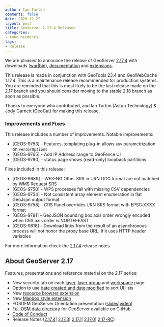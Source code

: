 ```yaml
---
author: Ian Turton
comments: false
date: 2020-12-22
layout: post
title: GeoServer 2.17.4 Released
categories:
- Announcements
tags:
- Release
---
```



We are pleased to announce the release of GeoServer [2.17.4](http://geoserver.org/release/2.17.4/) with downloads ([war](https://sourceforge.net/projects/geoserver/files/GeoServer/2.17.4/geoserver-2.17.4-war.zip/download)|[bin](https://sourceforge.net/projects/geoserver/files/GeoServer/2.17.4/geoserver-2.17.4-bin.zip/download)), [documentation](https://sourceforge.net/projects/geoserver/files/GeoServer/2.17.4/geoserver-2.17.4-htmldoc.zip/download) and [extensions](https://sourceforge.net/projects/geoserver/files/GeoServer/2.17.4/extensions/).



This release is made in conjunction with GeoTools 23.4 and GeoWebCache 1.17.4. This is a maintenance release recommended for production systems. You are reminded that this is most likely to be the last release made on the 2.17 branch and you should consider moving to the stable 2.18 branch as soon as possible.


Thanks to everyone who contributed, and Ian Turton (Astun Technology) & Jody Garnett (GeoCat) for making this release.



### Improvements and Fixes

This release includes a number of improvements. Notable improvements:

+ [GEOS-9753] - Features-templating plug-in allows `env` parametrization on `vendorOptions`
+ [GEOS-9765] - Add IP Address range to GeoFence UI
+ [GEOS-9780] - status page shows (read-only) loopback partitions

Fixes included in this release:

+ [GEOS-9689] - WFS-NG Other SRS in URN OGC format are not matched by WMS Request SRS
+ [GEOS-9750] - WPS processes fail with missing CSV dependencies
+ [GEOS-9754] - Not consistent array element enumeration in flat GeoJson output format
+ [GEOS-9758] - CRS Panel overrides URN SRS format with EPSG:XXXX format
+ [GEOS-9791] - GeoJSON bounding box axis order wrongly encoded when CRS axis order is NORTH-EAST
+ [GEOS-9816] - Download links from the result of an asynchronous process will not honor the proxy base URL, if it uses HTTP header variables


For more information check the [2.17.4](https://osgeo-org.atlassian.net/secure/ReleaseNote.jspa?projectId=10000&version=16801) release notes.


## About GeoServer 2.17


Features, presentations and reference material on the 2.17 series:


  * New security tab on each [layer](https://docs.geoserver.org/latest/en/user/data/webadmin/layers.html#edit-layer-security), [layer group](https://docs.geoserver.org/latest/en/user/data/webadmin/layergroups.html#edit-a-layer-group) and [workspace](https://docs.geoserver.org/latest/en/user/data/webadmin/workspaces.html#edit-a-workspace) page
  * Option to use [date created and date modified](https://github.com/geoserver/geoserver/wiki/GSIP-179) to sort UI lists
  * New [resource browser extension](https://docs.geoserver.org/latest/en/user/configuration/tools/resource/index.html)
  * New [Mapbox style extension](https://docs.geoserver.org/latest/en/user/styling/mbstyle/index.html)
  * FOSDEM GeoServer Orientation presentation ([slides](https://www.slideshare.net/jgarnett/geoserver-orientation)|[video](https://ftp.fau.de/fosdem/2020/AW1.126/geoserver.mp4))
  * [Full OSM data directory](https://www.geosolutionsgroup.com/blog/geoserver-osm-styles-full-data-directory-available/) for GeoServer available on GitHub
  * [Code of Conduct](https://github.com/geoserver/geoserver/blob/master/CODE_OF_CONDUCT.md)
  * Release Notes ([2.17.4](https://osgeo-org.atlassian.net/secure/ReleaseNote.jspa?projectId=10000&version=16801)|
  [2.17.3](https://osgeo-org.atlassian.net/secure/ReleaseNote.jspa?projectId=10000&version=16789)|
  [2.17.1](https://osgeo-org.atlassian.net/secure/ReleaseNote.jspa?projectId=10000&version=16785)|
  [2.17.0](https://osgeo-org.atlassian.net/secure/ReleaseNote.jspa?projectId=10000&version=16782)|
  [2.17-RC](https://osgeo-org.atlassian.net/secure/ReleaseNote.jspa?projectId=10000&version=16766))








